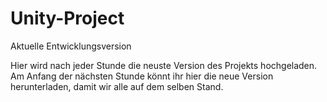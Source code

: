 # Unity-Project
Aktuelle Entwicklungsversion

Hier wird nach jeder Stunde die neuste Version des Projekts hochgeladen.
Am Anfang der nächsten Stunde könnt ihr hier die neue Version herunterladen, damit wir alle auf dem selben Stand.
